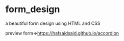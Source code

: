 # form_design
a beautiful form design using HTML and CSS

preview form=>https://hafsaidsaid.github.io/accordion
